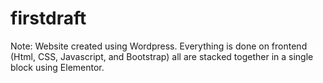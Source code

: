 # firstdraft

Note: Website created using Wordpress.
Everything is done on frontend (Html, CSS, Javascript, and Bootstrap) all are stacked together in a single block using Elementor. 

